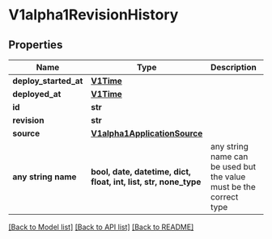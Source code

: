 # V1alpha1RevisionHistory


## Properties
Name | Type | Description | Notes
------------ | ------------- | ------------- | -------------
**deploy_started_at** | [**V1Time**](V1Time.md) |  | [optional] 
**deployed_at** | [**V1Time**](V1Time.md) |  | [optional] 
**id** | **str** |  | [optional] 
**revision** | **str** |  | [optional] 
**source** | [**V1alpha1ApplicationSource**](V1alpha1ApplicationSource.md) |  | [optional] 
**any string name** | **bool, date, datetime, dict, float, int, list, str, none_type** | any string name can be used but the value must be the correct type | [optional]

[[Back to Model list]](../README.md#documentation-for-models) [[Back to API list]](../README.md#documentation-for-api-endpoints) [[Back to README]](../README.md)


